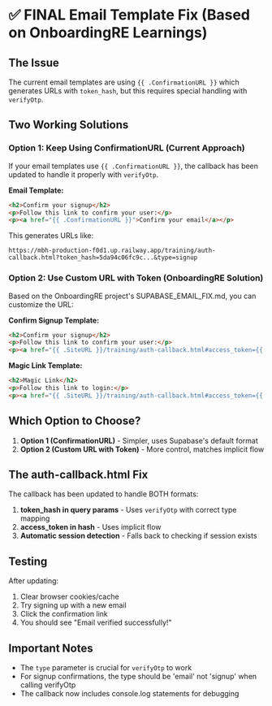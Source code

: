 # ✅ FINAL Email Template Fix (Based on OnboardingRE Learnings)

## The Issue

The current email templates are using `{{ .ConfirmationURL }}` which generates URLs with `token_hash`, but this requires special handling with `verifyOtp`.

## Two Working Solutions

### Option 1: Keep Using ConfirmationURL (Current Approach)

If your email templates use `{{ .ConfirmationURL }}`, the callback has been updated to handle it properly with `verifyOtp`.

**Email Template:**
```html
<h2>Confirm your signup</h2>
<p>Follow this link to confirm your user:</p>
<p><a href="{{ .ConfirmationURL }}">Confirm your email</a></p>
```

This generates URLs like:
```
https://mbh-production-f0d1.up.railway.app/training/auth-callback.html?token_hash=5da94c06fc9c...&type=signup
```

### Option 2: Use Custom URL with Token (OnboardingRE Solution)

Based on the OnboardingRE project's SUPABASE_EMAIL_FIX.md, you can customize the URL:

**Confirm Signup Template:**
```html
<h2>Confirm your signup</h2>
<p>Follow this link to confirm your user:</p>
<p><a href="{{ .SiteURL }}/training/auth-callback.html#access_token={{ .Token }}&token_type=bearer&type=signup">Confirm your email</a></p>
```

**Magic Link Template:**
```html
<h2>Magic Link</h2>
<p>Follow this link to login:</p>
<p><a href="{{ .SiteURL }}/training/auth-callback.html#access_token={{ .Token }}&token_type=bearer&type=magiclink">Log In</a></p>
```

## Which Option to Choose?

1. **Option 1 (ConfirmationURL)** - Simpler, uses Supabase's default format
2. **Option 2 (Custom URL with Token)** - More control, matches implicit flow

## The auth-callback.html Fix

The callback has been updated to handle BOTH formats:

1. **token_hash in query params** - Uses `verifyOtp` with correct type mapping
2. **access_token in hash** - Uses implicit flow
3. **Automatic session detection** - Falls back to checking if session exists

## Testing

After updating:
1. Clear browser cookies/cache
2. Try signing up with a new email
3. Click the confirmation link
4. You should see "Email verified successfully!"

## Important Notes

- The `type` parameter is crucial for `verifyOtp` to work
- For signup confirmations, the type should be 'email' not 'signup' when calling verifyOtp
- The callback now includes console.log statements for debugging